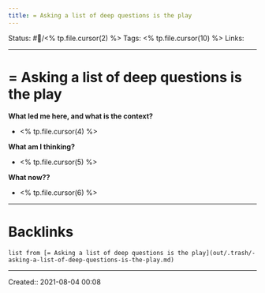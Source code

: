 ```yaml
---
title: = Asking a list of deep questions is the play
---
```


Status: #💭/<% tp.file.cursor(2) %>
Tags: <% tp.file.cursor(10) %>
Links:
___
# = Asking a list of deep questions is the play
**What led me here, and what is the context?**
- <% tp.file.cursor(4) %>

**What am I thinking?**
- <% tp.file.cursor(5) %>

**What now??**
- <% tp.file.cursor(6) %>


___
# Backlinks
```dataview
list from [= Asking a list of deep questions is the play](out/.trash/-asking-a-list-of-deep-questions-is-the-play.md)
```
___
Created::  2021-08-04 00:08

